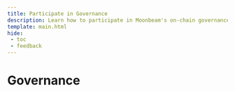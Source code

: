 ```yaml
---
title: Participate in Governance
description: Learn how to participate in Moonbeam's on-chain governance, including how to propose an action to be voted on and how to vote on proposals.
template: main.html
hide: 
 - toc
 - feedback
---
```


<h1 class='subsection-title'>Governance</h1>
<div class='subsection-wrapper'></div>